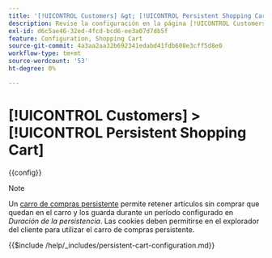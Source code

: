 ```yaml
---
title: '[!UICONTROL Customers] &gt; [!UICONTROL Persistent Shopping Cart]'
description: Revise la configuración en la página [!UICONTROL Customers] &gt; [!UICONTROL Persistent Shopping Cart] del administrador de Commerce.
exl-id: d6c5ae46-32ed-4fcd-bcd6-ee3a07d7db5f
feature: Configuration, Shopping Cart
source-git-commit: 4a3aa2aa32b692341edabd41fdb608e3cff5d8e0
workflow-type: tm+mt
source-wordcount: '53'
ht-degree: 0%

---
```


# [!UICONTROL Customers] > [!UICONTROL Persistent Shopping Cart]

{{config}}

>[!NOTE]
>
>Un [carro de compras persistente](../../stores-purchase/cart-persistent.md) permite retener artículos sin comprar que quedan en el carro y los guarda durante un período configurado en _Duración de la persistencia_. Las cookies deben permitirse en el explorador del cliente para utilizar el carro de compras persistente.


{{$include /help/_includes/persistent-cart-configuration.md}}

<!-- Last updated from includes: 2024-10-31 10:02:14 -->
